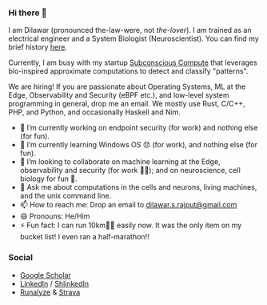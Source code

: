 ### Hi there 👋

I am Dilawar (pronounced the-law-were, not _the-lover_). I am trained as an electrical engineer and a System Biologist (Neuroscientist). 
You can find my brief history [here](https://dilawars.notion.site/A-brief-history-of-Dilawar-7e28486f832a4f59905899d7d318f287).

Currently, I am busy with my startup [Subconscious Compute](https://www.subcom.tech) that leverages bio-inspired approximate 
computations to detect and classify "patterns".

We are hiring! If you are passionate about Operating Systems, ML at the Edge, 
Observability and Security (eBPF etc.), and low-level system programming in general, 
drop me an email. We mostly use Rust, C/C++, PHP, and Python, and occasionally Haskell and Nim.

- 🔭 I’m currently working on endpoint security (for work) and nothing else (for fun).
- 🌱 I’m currently learning Windows OS 😞 (for work), and nothing else (for fun).
- 👯 I’m looking to collaborate on machine learning at the Edge, observability and security (for work 👷‍♂️); and on neuroscience, cell biology for fun 🏏. 
- 💬 Ask me about computations in the cells and neurons, living machines, and the unix command line.
- 📫 How to reach me: Drop an email to <dilawar.s.rajput@gmail.com>
- 😄 Pronouns: He/Him
- ⚡ Fun fact: I can run 10km🏃‍♂️ easily now. It was the only item on my bucket list! I even ran a half-marathon!! 

### Social

- [Google Scholar](https://scholar.google.com/citations?user=M8uppRgAAAAJ&hl=en&authuser=1)
- [LinkedIn](https://www.linkedin.com/in/dilawar-singh/) / [ShlinkedIn](https://www.shlinkedin.com/sh/hotteasaurus)
- [Runalyze](https://runalyze.com/athlete/dilawar) & [Strava](https://www.strava.com/athletes/48716621)
